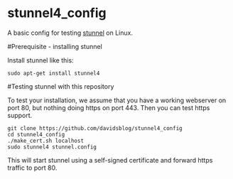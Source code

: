 # stunnel4_config

A basic config for testing [stunnel](https://www.stunnel.org/index.html) on Linux.

#Prerequisite - installing stunnel

Install stunnel like this:

`sudo apt-get install stunnel4`

#Testing stunnel with this repository

To test your installation, we assume that you have a working webserver on port 80, but nothing doing https on port 443.  Then you can test https support.

    git clone https://github.com/davidsblog/stunnel4_config
    cd stunnel4_config
    ./make_cert.sh localhost
    sudo stunnel4 stunnel.config

This will start stunnel using a self-signed certificate and forward https traffic to port 80.
